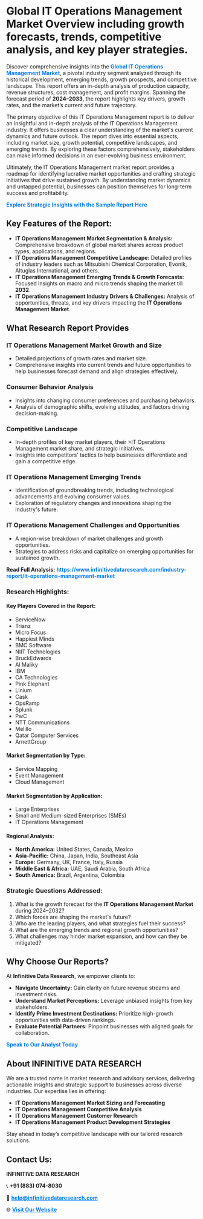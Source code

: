 <h1>Global IT Operations Management Market Overview including growth forecasts, trends, competitive analysis, and key player strategies.</h1>
<p>
Discover comprehensive insights into the 
<a href="https://www.infinitivedataresearch.com/industry-report/it-operations-management-market" rel="dofollow" style="color: #007BFF; text-decoration: none;"><strong>Global IT Operations Management Market</strong></a>, a pivotal industry segment analyzed through its historical development, emerging trends, growth prospects, and competitive landscape. This report offers an in-depth analysis of production capacity, revenue structures, cost management, and profit margins. Spanning the forecast period of <strong>2024–2033</strong>, the report highlights key drivers, growth rates, and the market’s current and future trajectory.
</p>
<p>
The primary objective of this IT Operations Management report is to deliver an insightful and in-depth analysis of the IT Operations Management industry. It offers businesses a clear understanding of the market's current dynamics and future outlook. The report dives into essential aspects, including market size, growth potential, competitive landscapes, and emerging trends. By exploring these factors comprehensively, stakeholders can make informed decisions in an ever-evolving business environment.
</p>
<p>
Ultimately, the IT Operations Management market report provides a roadmap for identifying lucrative market opportunities and crafting strategic initiatives that drive sustained growth. By understanding market dynamics and untapped potential, businesses can position themselves for long-term success and profitability.
</p>
<p>
<a href="https://www.infinitivedataresearch.com/request-sample/reportId=103483" style="color: #007BFF; text-decoration: none;"><strong>Explore Strategic Insights with the Sample Report Here</strong></a>
</p>

<h2>Key Features of the Report:</h2>
<ul>
<li><strong>IT Operations Management Market Segmentation & Analysis:</strong> Comprehensive breakdown of global market shares across product types, applications, and regions.</li>
<li><strong>IT Operations Management Competitive Landscape:</strong> Detailed profiles of industry leaders such as Mitsubishi Chemical Corporation, Evonik, Altuglas International, and others.</li>
<li><strong>IT Operations Management Emerging Trends & Growth Forecasts:</strong> Focused insights on macro and micro trends shaping the market till <strong>2032</strong>.</li>
<li><strong>IT Operations Management Industry Drivers & Challenges:</strong> Analysis of opportunities, threats, and key drivers impacting the <strong>IT Operations Management Market</strong>.</li>
</ul>

<h2>What Research Report Provides</h2>
<h3>IT Operations Management Market Growth and Size</h3>
<ul>
<li>Detailed projections of growth rates and market size.</li>
<li>Comprehensive insights into current trends and future opportunities to help businesses forecast demand and align strategies effectively.</li>
</ul>

<h3>Consumer Behavior Analysis</h3>
<ul>
<li>Insights into changing consumer preferences and purchasing behaviors.</li>
<li>Analysis of demographic shifts, evolving attitudes, and factors driving decision-making.</li>
</ul>

<h3>Competitive Landscape</h3>
<ul>
<li>In-depth profiles of key market players, their >IT Operations Management market share, and strategic initiatives.</li>
<li>Insights into competitors' tactics to help businesses differentiate and gain a competitive edge.</li>
</ul>

<h3>IT Operations Management Emerging Trends</h3>
<ul>
<li>Identification of groundbreaking trends, including technological advancements and evolving consumer values.</li>
<li>Exploration of regulatory changes and innovations shaping the industry's future.</li>
</ul>

<h3>IT Operations Management Challenges and Opportunities</h3>
<ul>
<li>A region-wise breakdown of market challenges and growth opportunities.</li>
<li>Strategies to address risks and capitalize on emerging opportunities for sustained growth.</li>
</ul>
<p><strong>Read Full Analysis:</strong> <a href="https://www.infinitivedataresearch.com/industry-report/it-operations-management-market" rel="dofollow" style="color: #007BFF; text-decoration: none;"><strong>https://www.infinitivedataresearch.com/industry-report/it-operations-management-market</strong></a></p>
<h3>Research Highlights:</h3>
<h4>Key Players Covered in the Report:</h4>
<ul><li>ServiceNow</li><li>Trianz</li><li>Micro Focus</li><li>Happiest Minds</li><li>BMC Software</li><li>NIIT Technologies</li><li>BruckEdwards</li><li>Al Maliky</li><li>IBM</li><li>CA Technologies</li><li>Pink Elephant</li><li>Linium</li><li>Cask</li><li>OpsRamp</li><li>Splunk</li><li>PwC</li><li>NTT Communications</li><li>Melillo</li><li>Qatar Computer Services</li><li>ArnettGroup</li></ul>
<h4>Market Segmentation by Type:</h4>
<ul><li>Service Mapping</li><li>Event Management</li><li>Cloud Management</li></ul>
<h4>Market Segmentation by Application:</h4>
<ul><li>Large Enterprises</li><li>Small and Medium-sized Enterprises (SMEs)</li><li>IT Operations Management</li></ul>

<h4>Regional Analysis:</h4>
<ul>
<li><strong>North America:</strong> United States, Canada, Mexico</li>
<li><strong>Asia-Pacific:</strong> China, Japan, India, Southeast Asia</li>
<li><strong>Europe:</strong> Germany, UK, France, Italy, Russia</li>
<li><strong>Middle East & Africa:</strong> UAE, Saudi Arabia, South Africa</li>
<li><strong>South America:</strong> Brazil, Argentina, Colombia</li>
</ul>

<h3>Strategic Questions Addressed:</h3>
<ol>
<li>What is the growth forecast for the <strong>IT Operations Management Market</strong> during 2024–2032?</li>
<li>Which forces are shaping the market's future?</li>
<li>Who are the leading players, and what strategies fuel their success?</li>
<li>What are the emerging trends and regional growth opportunities?</li>
<li>What challenges may hinder market expansion, and how can they be mitigated?</li>
</ol>

<h2>Why Choose Our Reports?</h2>
<p>At <strong>Infinitive Data Research</strong>, we empower clients to:</p>
<ul>
<li><strong>Navigate Uncertainty:</strong> Gain clarity on future revenue streams and investment risks.</li>
<li><strong>Understand Market Perceptions:</strong> Leverage unbiased insights from key stakeholders.</li>
<li><strong>Identify Prime Investment Destinations:</strong> Prioritize high-growth opportunities with data-driven rankings.</li>
<li><strong>Evaluate Potential Partners:</strong> Pinpoint businesses with aligned goals for collaboration.</li>
</ul>
<p><a href="https://www.infinitivedataresearch.com/industry-report/it-operations-management-market" rel="dofollow" style="color: #007BFF; text-decoration: none;"><strong>Speak to Our Analyst Today</strong></a></p>

<h2>About INFINITIVE DATA RESEARCH</h2>
<p>We are a trusted name in market research and advisory services, delivering actionable insights and strategic support to businesses across diverse industries. Our expertise lies in offering:</p>
<ul>
<li><strong>IT Operations Management Market Sizing and Forecasting</strong></li>
<li><strong>IT Operations Management Competitive Analysis</strong></li>
<li><strong>IT Operations Management Customer Research</strong></li>
<li><strong>IT Operations Management Product Development Strategies</strong></li>
</ul>
<p>Stay ahead in today’s competitive landscape with our tailored research solutions.</p>

<h2>Contact Us:</h2>
<p><strong>INFINITIVE DATA RESEARCH</strong></p>
<p>📞 <strong>+91 (883) 074-8030</strong></p>
<p>📧 <strong><a href="mailto:help@infinitivedataresearch.com" style="color: #007BFF;">help@infinitivedataresearch.com</a></strong></p>
<p>🌐 <strong><a href="https://www.infinitivedataresearch.com" rel="dofollow" style="color: #007BFF;">Visit Our Website</a></strong></p>